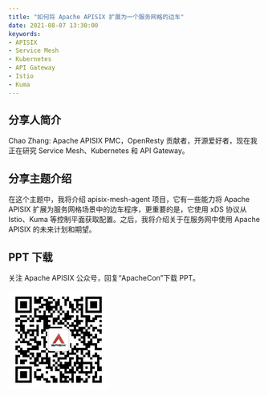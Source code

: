 ```yaml
---
title: "如何将 Apache APISIX 扩展为一个服务网格的边车"
date: 2021-08-07 13:30:00
keywords:
- APISIX
- Service Mesh
- Kubernetes
- API Gateway
- Istio
- Kuma
---
```


## 分享人简介

Chao Zhang: Apache APISIX PMC，OpenResty 贡献者，开源爱好者，现在我正在研究 Service Mesh、Kubernetes 和 API Gateway。

## 分享主题介绍

在这个主题中，我将介绍 apisix-mesh-agent 项目，它有一些能力将 Apache APISIX 扩展为服务网格场景中的边车程序，更重要的是，它使用 xDS 协议从 Istio、Kuma 等控制平面获取配置。之后，我将介绍关于在服务网中使用 Apache APISIX 的未来计划和期望。

## PPT 下载

关注 Apache APISIX 公众号，回复“ApacheCon”下载 PPT。

<img src="../static/img/blog_img/APISIX-wechat.png" alt="Apache APISIX WeChat" style="width: 200px;">
